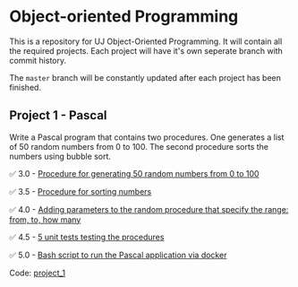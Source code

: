 # Object-oriented Programming

This is a repository for UJ Object-Oriented Programming. It will contain all the required projects. Each project will have it's own seperate branch with commit history.

The `master` branch will be constantly updated after each project has been finished.

## Project 1 - Pascal

Write a Pascal program that contains two procedures. One generates a list of 50 random numbers from 0 to 100. The second procedure sorts the numbers using bubble sort.

:white_check_mark: 3.0 - [Procedure for generating 50 random numbers from 0 to 100]()

:white_check_mark: 3.5 - [Procedure for sorting numbers]()

:white_check_mark: 4.0 - [Adding parameters to the random procedure that specify the range: from, to, how many]()

:white_check_mark: 4.5 - [5 unit tests testing the procedures]()

:white_check_mark: 5.0 - [Bash script to run the Pascal application via docker]()

Code: [project_1](https://github.com/frieZZerr/UJ-OOP/tree/project_1)
